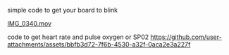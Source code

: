 simple code to get your board to blink

[IMG_0340.mov](https://github.com/user-attachments/assets/e0e87098-e684-4d2a-b19b-89a7041ba5ad
)

code to get heart rate and pulse oxygen or SP02
https://github.com/user-attachments/assets/bbfb3d72-7f6b-4530-a32f-0aca2e3a227f

